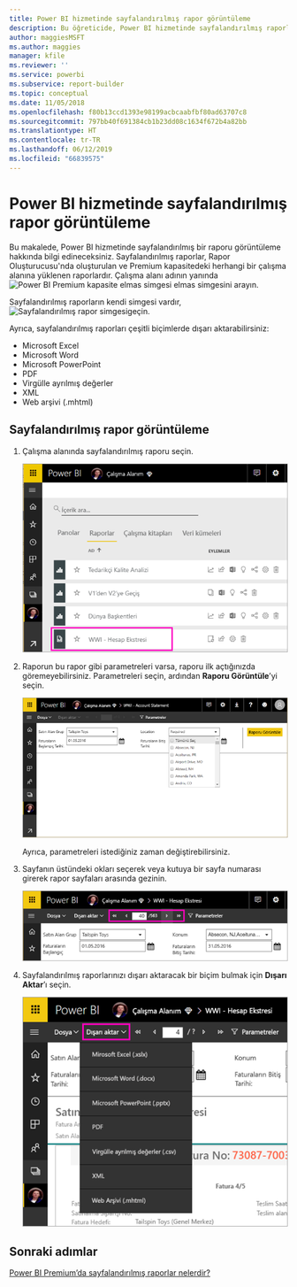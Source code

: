 ```yaml
---
title: Power BI hizmetinde sayfalandırılmış rapor görüntüleme
description: Bu öğreticide, Power BI hizmetinde sayfalandırılmış raporları görüntüleme hakkında bilgi edineceksiniz.
author: maggiesMSFT
ms.author: maggies
manager: kfile
ms.reviewer: ''
ms.service: powerbi
ms.subservice: report-builder
ms.topic: conceptual
ms.date: 11/05/2018
ms.openlocfilehash: f80b13ccd1393e98199acbcaabfbf80ad63707c8
ms.sourcegitcommit: 797bb40f691384cb1b23dd08c1634f672b4a82bb
ms.translationtype: HT
ms.contentlocale: tr-TR
ms.lasthandoff: 06/12/2019
ms.locfileid: "66839575"
---
```

# <a name="view-a-paginated-report-in-the-power-bi-service"></a>Power BI hizmetinde sayfalandırılmış rapor görüntüleme

Bu makalede, Power BI hizmetinde sayfalandırılmış bir raporu görüntüleme hakkında bilgi edineceksiniz. Sayfalandırılmış raporlar, Rapor Oluşturucusu'nda oluşturulan ve Premium kapasitedeki herhangi bir çalışma alanına yüklenen raporlardır. Çalışma alanı adının yanında ![Power BI Premium kapasite elmas simgesi](media/paginated-reports-save-to-power-bi-service/premium-diamond.png) elmas simgesini arayın. 

Sayfalandırılmış raporların kendi simgesi vardır, ![Sayfalandırılmış rapor simgesi](media/paginated-reports-view-power-bi-service/power-bi-paginated-report-icon.png)geçin.

Ayrıca, sayfalandırılmış raporları çeşitli biçimlerde dışarı aktarabilirsiniz: 

- Microsoft Excel
- Microsoft Word
- Microsoft PowerPoint
- PDF
- Virgülle ayrılmış değerler
- XML
- Web arşivi (.mhtml)

## <a name="view-a-paginated-report"></a>Sayfalandırılmış rapor görüntüleme

1. Çalışma alanında sayfalandırılmış raporu seçin.

    ![Power BI hizmetinde sayfalandırılmış rapor](media/paginated-reports-view-power-bi-service/power-bi-paginated-report-in-service.png)

2. Raporun bu rapor gibi parametreleri varsa, raporu ilk açtığınızda göremeyebilirsiniz. Parametreleri seçin, ardından **Raporu Görüntüle**’yi seçin. 

     ![Raporu görüntülemek için parametreleri seçme](media/paginated-reports-view-power-bi-service/power-bi-paginated-select-parameters.png)

    Ayrıca, parametreleri istediğiniz zaman değiştirebilirsiniz.

1. Sayfanın üstündeki okları seçerek veya kutuya bir sayfa numarası girerek rapor sayfaları arasında gezinin.
    
   ![Raporu sayfaları arasında gezinme](media/paginated-reports-view-power-bi-service/power-bi-paginated-page-thru-report.png)

4. Sayfalandırılmış raporlarınızı dışarı aktaracak bir biçim bulmak için **Dışarı Aktar**’ı seçin.

    ![Bir dışarı aktarma biçimi seçin](media/paginated-reports-view-power-bi-service/power-bi-paginated-export.png)


## <a name="next-steps"></a>Sonraki adımlar

[Power BI Premium’da sayfalandırılmış raporlar nelerdir?](paginated-reports-report-builder-power-bi.md)
